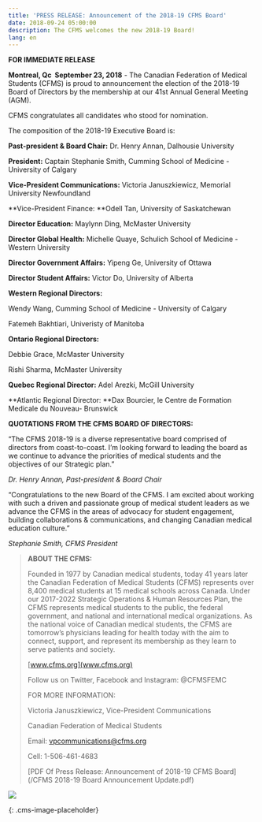 ```yaml
---
title: 'PRESS RELEASE: Announcement of the 2018-19 CFMS Board'
date: 2018-09-24 05:00:00
description: The CFMS welcomes the new 2018-19 Board!
lang: en
---
```


**FOR IMMEDIATE RELEASE**

**Montreal, Qc &nbsp;September 23, 2018** - The Canadian Federation of Medical Students (CFMS) is proud to announcement the election of the 2018-19 Board of Directors by the membership at our 41st Annual General Meeting (AGM).

CFMS congratulates all candidates who stood for nomination.&nbsp;

The composition of the 2018-19 Executive Board is:

**Past-president & Board Chair:** Dr. Henry Annan, Dalhousie University

**President:** Captain Stephanie Smith, Cumming School of Medicine - University of Calgary

**Vice-President Communications:** Victoria Januszkiewicz, Memorial University Newfoundland

**Vice-President Finance:&nbsp;**Odell Tan, University of Saskatchewan

**Director Education:** Maylynn Ding, McMaster University

**Director Global Health:** Michelle Quaye, Schulich School of Medicine - Western University

**Director Government Affairs:** Yipeng Ge, University of Ottawa

**Director Student Affairs:** Victor Do, University of Alberta

**Western Regional Directors: &nbsp;**

Wendy Wang, Cumming School of Medicine - University of Calgary

Fatemeh Bakhtiari, Univeristy of Manitoba

**Ontario Regional Directors:**

Debbie Grace, McMaster University

Rishi Sharma, McMaster University

**Quebec Regional Director:**&nbsp;Adel Arezki, McGill University

**Atlantic Regional Director:&nbsp;**Dax Bourcier, le Centre de Formation Medicale du Nouveau- Brunswick&nbsp;

**QUOTATIONS FROM THE CFMS BOARD OF DIRECTORS:**

“The CFMS 2018-19 is a diverse representative board comprised of directors from coast-to-coast. I’m looking forward to leading the board as we continue to advance the priorities of medical students and the objectives of our Strategic plan.”&nbsp;

*Dr. Henry Annan, Past-president & Board Chair*

“Congratulations to the new Board of the CFMS. I am excited about working with such a driven and passionate group of medical student leaders as we advance the CFMS in the areas of advocacy for student engagement, building collaborations & communications, and changing Canadian medical education culture.”

*Stephanie Smith, CFMS President*

> **ABOUT THE CFMS:**
>
>
> Founded in 1977 by Canadian medical students, today 41 years later the Canadian Federation of Medical Students (CFMS) represents over 8,400 medical students at 15 medical schools across Canada. Under our 2017-2022 Strategic Operations & Human Resources Plan, the CFMS represents medical students to the public, the federal government, and national and international medical organizations. As the national voice of Canadian medical students, the CFMS are tomorrow’s physicians leading for health today with the aim to connect, support, and represent its membership as they learn to serve patients and society.
>
>
> [www.cfms.org](www.cfms.org)
>
>
> Follow us on Twitter, Facebook and Instagram: @CFMSFEMC&nbsp;
>
>
> FOR MORE INFORMATION:
>
>
> Victoria Januszkiewicz, Vice-President Communications
>
>
> Canadian Federation of Medical Students
>
>
> Email: [vpcommunications@cfms.org](mailto:vpcommunications@cfms.org)
>
>
> Cell: 1-506-461-4683
>
>
> [PDF Of Press Release: Announcement of 2018-19 CFMS Board](/CFMS 2018-19 Board Announcement Update.pdf)

![](blob:https://app.cloudcannon.com/dd3dc3ce-6418-40f4-acd2-f4e26b2c8500)

![](data:image/png;base64,iVBORw0KGgoAAAANSUhEUgAAAAEAAAABCAYAAAAfFcSJAAAAAXNSR0IArs4c6QAAAA1JREFUCB1jWLVq1X8ABv4C/lvjUcgAAAAASUVORK5CYII=){: .cms-image-placeholder}
